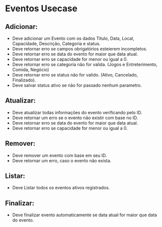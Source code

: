 # Eventos Usecase

## Adicionar: 

- Deve adicionar um Evento com os dados Titulo, Data, Local, Capacidade, Descrição, Categoria e status.
- Deve retornar erro se campos obrigatórios esteierem incompletos.
- Deve retornar erro se data do evento for maior que data atual.
- Deve retornar erro se capacidade for menor ou igual a 0.
- Deve retornar erro se categoria não for valida. (Jogos e Entreterimento, Comida, Negócio)
- Deve retornar erro se status não for valido. (Ativo, Cancelado, Finalizado).
- Deve salvar status ativo se não for passado nenhum parametro.

## Atualizar:

- Deve atualizar todas informações do evento verificando pelo ID.
- Deve retornar um erro se o evento não existir com base no ID.
- Deve retornar erro se data do evento for maior que data atual.
- Deve retornar erro se capacidade for menor ou igual a 0.

## Remover:

- Deve remover um evento com base em seu ID.
- Deve retornar um erro, caso o evento não exista.

## Listar:

- Deve Listar todos os eventos ativos registrados.

## Finalizar:

- Deve finalizar evento automaticamente se data atual for maior que data do evento.
